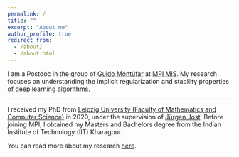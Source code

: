 ```yaml
---
permalink: /
title: ""
excerpt: "About me"
author_profile: true
redirect_from: 
  - /about/
  - /about.html
---
```


I am a Postdoc in the group of [Guido Mont&uacute;far](https://www.math.ucla.edu/~montufar/) at [MPI MiS](https://www.mis.mpg.de/montufar/index.html). My research focuses on understanding the implicit regularization and stability properties of deep learning algorithms. 

---
I received my PhD from [Leipzig University (Faculty of Mathematics and Computer Science)](https://www.fmi.uni-leipzig.de/cms/en/startseite/) in 2020, under the supervision of [J&uuml;rgen Jost](https://www.mis.mpg.de/de/jjost/juergen-jost.html). Before joining MPI, I obtained my Masters and Bachelors degree from the Indian Institute of Technology (IIT) Kharagpur. 

You can read more about my research [here](https://e5150pro.github.io/publications/).

